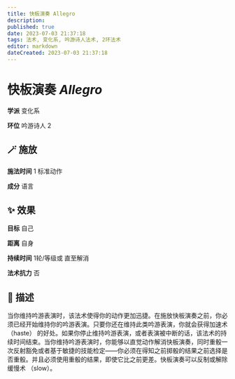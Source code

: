 ```yaml
---
title: 快板演奏 Allegro
description: 
published: true
date: 2023-07-03 21:37:18
tags: 法术, 变化系, 吟游诗人法术, 2环法术
editor: markdown
dateCreated: 2023-07-03 21:37:18
---
```


# **快板演奏** *Allegro*

**学派** 变化系 

**环位** 吟游诗人 2

## 🪄 施放

**施法时间** 1 标准动作

**成分** 语言

## ✨ 效果 

**目标** 自己 

**距离** 自身  

**持续时间** 1轮/等级或 直至解消 

**法术抗力** 否

## 📖 描述

当你维持吟游表演时，该法术使得你的动作更加迅捷。在施放快板演奏之前，你必须已经开始维持你的吟游表演。只要你还在维持此类吟游表演，你就会获得加速术 （haste） 的好处。如果你停止维持吟游表演，或者表演被中断的话，该法术的持续时间结束。当你维持吟游表演时，你能够以直觉动作解消快板演奏，同时重骰一次反射豁免或者基于敏捷的技能检定——你必须在得知之前掷骰的结果之前选择是否重骰。并且必须使用重骰的结果，即使它比之前更差。快板演奏可以反制或解除缓慢术 （slow）。
    